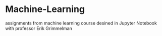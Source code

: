 # Machine-Learning
assignments from machine learning course
desined in Jupyter Notebook
with professor Erik Grimmelman
